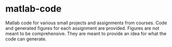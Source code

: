 # matlab-code
Matlab code for various small projects and assignments from courses.
Code and generated figures for each assignment are provided.
Figures are not meant to be comprehensive. They are meant to provide an idea for what the code can generate. 
